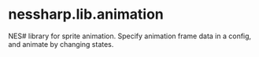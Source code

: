 # nessharp.lib.animation
NES# library for sprite animation. Specify animation frame data in a config, and animate by changing states.
